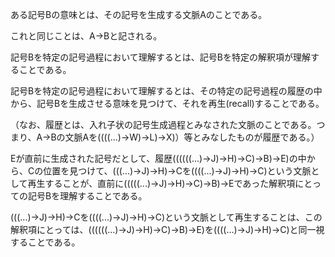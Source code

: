 ある記号Bの意味とは、その記号を生成する文脈Aのことである。

これと同じことは、A->Bと記される。

記号Bを特定の記号過程において理解するとは、記号Bを特定の解釈項が理解することである。

記号Bを特定の記号過程において理解するとは、その特定の記号過程の履歴の中から、記号Bを生成させる意味を見つけて、それを再生(recall)することである。

（なお、履歴とは、入れ子状の記号生成過程とみなされた文脈のことである。つまり、A->Bの文脈Aを((((...)->W)->L)->X)）等とみなしたものが履歴である。）

Eが直前に生成された記号だとして、履歴((((((...)->J)->H)->C)->B)->E)の中から、Cの位置を見つけて、(((...)->J)->H)->Cを((((...)->J)->H)->C)という文脈として再生することが、直前に(((((...)->J)->H)->C)->B)->Eであった解釈項にとっての記号Bを理解することである。

(((...)->J)->H)->Cを((((...)->J)->H)->C)という文脈として再生することは、この解釈項にとっては、((((((...)->J)->H)->C)->B)->E)を((((...)->J)->H)->C)と同一視することである。
